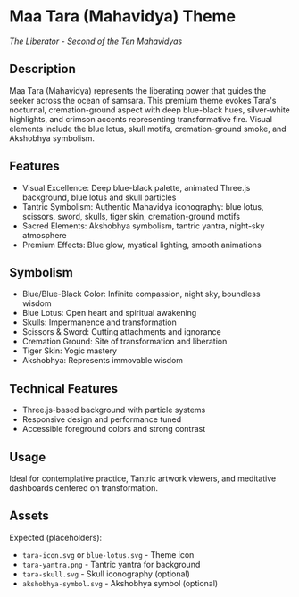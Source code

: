 # Maa Tara (Mahavidya) Theme

*The Liberator - Second of the Ten Mahavidyas*

## Description

Maa Tara (Mahavidya) represents the liberating power that guides the seeker across the ocean of samsara. This premium theme evokes Tara's nocturnal, cremation-ground aspect with deep blue-black hues, silver-white highlights, and crimson accents representing transformative fire. Visual elements include the blue lotus, skull motifs, cremation-ground smoke, and Akshobhya symbolism.

## Features

- Visual Excellence: Deep blue-black palette, animated Three.js background, blue lotus and skull particles
- Tantric Symbolism: Authentic Mahavidya iconography: blue lotus, scissors, sword, skulls, tiger skin, cremation-ground motifs
- Sacred Elements: Akshobhya symbolism, tantric yantra, night-sky atmosphere
- Premium Effects: Blue glow, mystical lighting, smooth animations

## Symbolism

- Blue/Blue-Black Color: Infinite compassion, night sky, boundless wisdom
- Blue Lotus: Open heart and spiritual awakening
- Skulls: Impermanence and transformation
- Scissors & Sword: Cutting attachments and ignorance
- Cremation Ground: Site of transformation and liberation
- Tiger Skin: Yogic mastery
- Akshobhya: Represents immovable wisdom

## Technical Features

- Three.js-based background with particle systems
- Responsive design and performance tuned
- Accessible foreground colors and strong contrast

## Usage

Ideal for contemplative practice, Tantric artwork viewers, and meditative dashboards centered on transformation.

## Assets

Expected (placeholders):
- `tara-icon.svg` or `blue-lotus.svg` - Theme icon
- `tara-yantra.png` - Tantric yantra for background
- `tara-skull.svg` - Skull iconography (optional)
- `akshobhya-symbol.svg` - Akshobhya symbol (optional)
